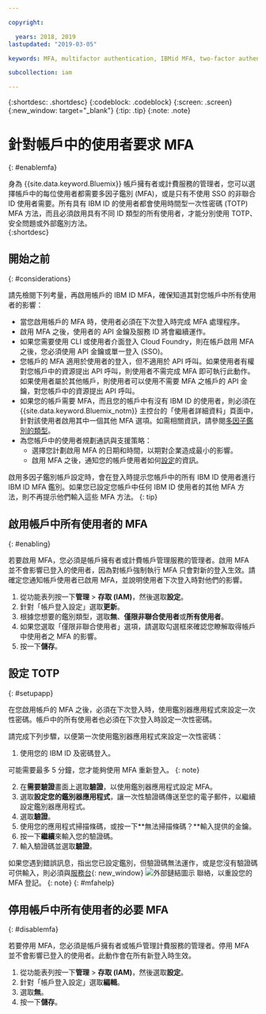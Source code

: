 ```yaml
---

copyright:

  years: 2018, 2019
lastupdated: "2019-03-05"

keywords: MFA, multifactor authentication, IBMid MFA, two-factor authentication, account MFA, time-based one-time passcode, TOTP

subcollection: iam

---
```


{:shortdesc: .shortdesc}
{:codeblock: .codeblock}
{:screen: .screen}
{:new_window: target="_blank"}
{:tip: .tip}
{:note: .note}

# 針對帳戶中的使用者要求 MFA
{: #enablemfa}

身為 {{site.data.keyword.Bluemix}} 帳戶擁有者或計費服務的管理者，您可以選擇帳戶中的每位使用者都需要多因子鑑別 (MFA)，或是只有不使用 SSO 的非聯合 ID 使用者需要。所有具有 IBM ID 的使用者都會使用時間型一次性密碼 (TOTP) MFA 方法，而且必須啟用具有不同 ID 類型的所有使用者，才能分別使用 TOTP、安全問題或外部鑑別方法。  
{:shortdesc}

## 開始之前
{: #considerations}

請先檢閱下列考量，再啟用帳戶的 IBM ID MFA，確保知道其對您帳戶中所有使用者的影響：

* 當您啟用帳戶的 MFA 時，使用者必須在下次登入時完成 MFA 處理程序。
* 啟用 MFA 之後，使用者的 API 金鑰及服務 ID 將會繼續運作。
* 如果您需要使用 CLI 或使用者介面登入 Cloud Foundry，則在帳戶啟用 MFA 之後，您必須使用 API 金鑰或單一登入 (SSO)。
* 您帳戶的 MFA 適用於使用者的登入，但不適用於 API 呼叫。如果使用者有權對您帳戶中的資源提出 API 呼叫，則使用者不需完成 MFA 即可執行此動作。如果使用者屬於其他帳戶，則使用者可以使用不需要 MFA 之帳戶的 API 金鑰，對您帳戶中的資源提出 API 呼叫。
* 如果您的帳戶需要 MFA，而且您的帳戶中有沒有 IBM ID 的使用者，則必須在 {{site.data.keyword.Bluemix_notm}} 主控台的「使用者詳細資料」頁面中，針對該使用者啟用其中一個其他 MFA 選項。如需相關資訊，請參閱[多因子鑑別的類型](/docs/iam?topic=iam-types#types)。
* 為您帳戶中的使用者規劃通訊與支援策略：
  * 選擇您計劃啟用 MFA 的日期和時間，以期對企業造成最小的影響。
  * 啟用 MFA 之後，通知您的帳戶使用者如何[設定](/docs/iam?topic=iam-enablemfa#setupapp)的資訊。

啟用多因子鑑別帳戶設定時，會在登入時提示您帳戶中的所有 IBM ID 使用者進行 IBM ID MFA 鑑別。如果您已設定您帳戶中任何 IBM ID 使用者的其他 MFA 方法，則不再提示他們輸入這些 MFA 方法。
{: tip}

## 啟用帳戶中所有使用者的 MFA
{: #enabling}

若要啟用 MFA，您必須是帳戶擁有者或計費帳戶管理服務的管理者。啟用 MFA 並不會影響已登入的使用者，因為對帳戶強制執行 MFA 只會對新的登入生效。請確定您通知帳戶使用者已啟用 MFA，並說明使用者下次登入時對他們的影響。

1. 從功能表列按一下**管理** &gt; **存取 (IAM)**，然後選取**設定**。
2. 針對「帳戶登入設定」選取**更新**。
3. 根據您想要的鑑別類型，選取**無**、**僅限非聯合使用者**或**所有使用者**。
4. 如果您選取「僅限非聯合使用者」選項，請選取勾選框來確認您瞭解取得帳戶中使用者之 MFA 的影響。
5. 按一下**儲存**。

## 設定 TOTP
{: #setupapp}

在您啟用帳戶的 MFA 之後，必須在下次登入時，使用鑑別器應用程式來設定一次性密碼。帳戶中的所有使用者也必須在下次登入時設定一次性密碼。

請完成下列步驟，以便第一次使用鑑別器應用程式來設定一次性密碼：

1. 使用您的 IBM ID 及密碼登入。

  可能需要最多 5 分鐘，您才能夠使用 MFA 重新登入。
  {: note}

2. 在**需要驗證**畫面上選取**驗證**，以使用鑑別器應用程式設定 MFA。
3. 選取**設定您的鑑別器應用程式**，讓一次性驗證碼傳送至您的電子郵件，以繼續設定鑑別器應用程式。
4. 選取**驗證**。
5. 使用您的應用程式掃描條碼，或按一下**無法掃描條碼？**輸入提供的金鑰。
6. 按一下**繼續**來輸入您的驗證碼。
7. 輸入驗證碼並選取**驗證**。

如果您遇到錯誤訊息，指出您已設定鑑別，但驗證碼無法運作，或是您沒有驗證碼可供輸入，則必須與[服務台](https://www.ibm.com/ibmid/myibm/help/us/helpdesk.html){: new_window} ![外部鏈結圖示](../icons/launch-glyph.svg "外部鏈結圖示") 聯絡，以重設您的 MFA 登記。
{: note}
{: #mfahelp}

## 停用帳戶中所有使用者的必要 MFA
{: #disablemfa}

若要停用 MFA，您必須是帳戶擁有者或帳戶管理計費服務的管理者。停用 MFA 並不會影響已登入的使用者。此動作會在所有新登入時生效。

1. 從功能表列按一下**管理** &gt; **存取 (IAM)**，然後選取**設定**。
2. 針對「帳戶登入設定」選取**編輯**。
3. 選取**無**。
4. 按一下**儲存**。

